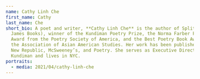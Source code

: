 ```yaml
---
name: Cathy Linh Che
first_name: Cathy
last_name: Che
short_bio: A poet and writer, **Cathy Linh Che** is the author of Split (Alice
  James Books), winner of the Kundiman Poetry Prize, the Norma Farber First Book
  Award from the Poetry Society of America, and the Best Poetry Book Award from
  the Association of Asian American Studies. Her work has been published in The
  New Republic, McSweeney’s, and Poetry. She serves as Executive Director at
  Kundiman and lives in NYC.
portraits:
  - media: 2021/04/cathy-linh-che
---
```

